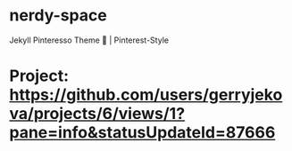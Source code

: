 # nerdy-space
 Jekyll Pinteresso Theme 📍 |  Pinterest-Style 

# Project: https://github.com/users/gerryjekova/projects/6/views/1?pane=info&statusUpdateId=87666
